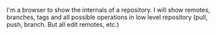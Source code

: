 I'm a browser to show the internals of a repository. 
I will show remotes, branches, tags and all possible operations in low level repository (pull, push,  branch. But all edit remotes, etc.)